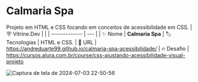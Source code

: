 # Calmaria Spa

Projeto em HTML e CSS focando em conceitos de acessibilidade em CSS.
| :placard: Vitrine.Dev |     |
| -------------  | --- |
| :sparkles: Nome        | **Calmaria Spa**
| :label: Tecnologias | HTML e CSS.
| :rocket: URL         | https://andreduarte99.github.io/calmaria-spa-acessibilidade/
| :fire: Desafio     | https://cursos.alura.com.br/course/css-ajustando-acessibilidade-visual-projeto
<!-- Inserir imagem com a #vitrinedev ao final do link -->


![Captura de tela de 2024-07-03 22-50-56](https://github.com/andreduarte99/calmaria-spa/assets/42449246/7be4efbe-107d-4929-8f37-1065a9a1c763#vitrinedev)


